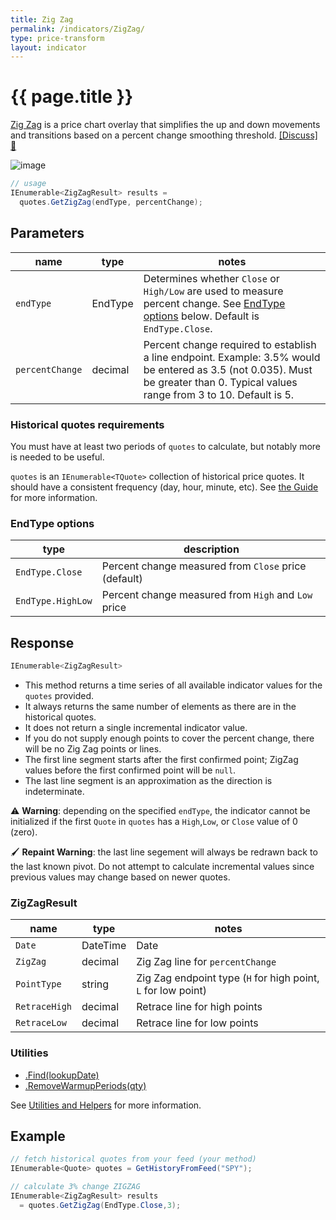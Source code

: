 ```yaml
---
title: Zig Zag
permalink: /indicators/ZigZag/
type: price-transform
layout: indicator
---
```


# {{ page.title }}

[Zig Zag](https://school.stockcharts.com/doku.php?id=technical_indicators:zigzag) is a price chart overlay that simplifies the up and down movements and transitions based on a percent change smoothing threshold.
[[Discuss] :speech_balloon:]({{site.github.repository_url}}/discussions/226 "Community discussion about this indicator")

![image]({{site.baseurl}}/assets/charts/ZigZag.png)

```csharp
// usage
IEnumerable<ZigZagResult> results =
  quotes.GetZigZag(endType, percentChange);
```

## Parameters

| name | type | notes
| -- |-- |--
| `endType` | EndType | Determines whether `Close` or `High/Low` are used to measure percent change.  See [EndType options](#endtype-options) below.  Default is `EndType.Close`.
| `percentChange` | decimal | Percent change required to establish a line endpoint.  Example: 3.5% would be entered as 3.5 (not 0.035).  Must be greater than 0.  Typical values range from 3 to 10.  Default is 5.

### Historical quotes requirements

You must have at least two periods of `quotes` to calculate, but notably more is needed to be useful.

`quotes` is an `IEnumerable<TQuote>` collection of historical price quotes.  It should have a consistent frequency (day, hour, minute, etc).  See [the Guide]({{site.baseurl}}/guide/#historical-quotes) for more information.

### EndType options

| type | description
|-- |--
| `EndType.Close` | Percent change measured from `Close` price (default)
| `EndType.HighLow` | Percent change measured from `High` and `Low` price

## Response

```csharp
IEnumerable<ZigZagResult>
```

- This method returns a time series of all available indicator values for the `quotes` provided.
- It always returns the same number of elements as there are in the historical quotes.
- It does not return a single incremental indicator value.
- If you do not supply enough points to cover the percent change, there will be no Zig Zag points or lines.
- The first line segment starts after the first confirmed point; ZigZag values before the first confirmed point will be `null`.
- The last line segment is an approximation as the direction is indeterminate.

:warning: **Warning**:  depending on the specified `endType`, the indicator cannot be initialized if the first `Quote` in `quotes` has a `High`,`Low`, or `Close` value of 0 (zero).

:paintbrush: **Repaint Warning**: the last line segement will always be redrawn back to the last known pivot.  Do not attempt to calculate incremental values since previous values may change based on newer quotes.

### ZigZagResult

| name | type | notes
| -- |-- |--
| `Date` | DateTime | Date
| `ZigZag` | decimal | Zig Zag line for `percentChange`
| `PointType` | string | Zig Zag endpoint type (`H` for high point, `L` for low point)
| `RetraceHigh` | decimal | Retrace line for high points
| `RetraceLow` | decimal | Retrace line for low points

### Utilities

- [.Find(lookupDate)]({{site.baseurl}}/utilities#find-indicator-result-by-date)
- [.RemoveWarmupPeriods(qty)]({{site.baseurl}}/utilities#remove-warmup-periods)

See [Utilities and Helpers]({{site.baseurl}}/utilities#utilities-for-indicator-results) for more information.

## Example

```csharp
// fetch historical quotes from your feed (your method)
IEnumerable<Quote> quotes = GetHistoryFromFeed("SPY");

// calculate 3% change ZIGZAG
IEnumerable<ZigZagResult> results
  = quotes.GetZigZag(EndType.Close,3);
```
